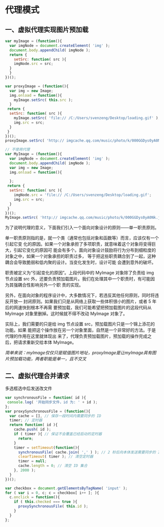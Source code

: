 # 代理模式

## 一、虚拟代理实现图片预加载
```js
var myImage = (function(){ 
  var imgNode = document.createElement( 'img' ); 
  document.body.appendChild( imgNode ); 
  return { 
    setSrc: function( src ){ 
    imgNode.src = src; 
  } 
  } 
})();

var proxyImage = (function(){ 
  var img = new Image; 
  img.onload = function(){ 
    myImage.setSrc( this.src ); 
  } 
 return { 
  setSrc: function( src ){ 
    myImage.setSrc( 'file:// /C:/Users/svenzeng/Desktop/loading.gif' ); 
    img.src = src; 
  } 
 } 
})(); 
proxyImage.setSrc( 'http:// imgcache.qq.com/music/photo/k/000GGDys0yA0Nk.jpg' );

// 不使用代理
var MyImage = (function(){ 
  var imgNode = document.createElement( 'img' ); 
  document.body.appendChild( imgNode ); 
  var img = new Image; 
  img.onload = function(){ 
  
  }; 
 return { 
  setSrc: function( src ){ 
    imgNode.src = 'file:// /C:/Users/svenzeng/Desktop/loading.gif'; 
    img.src = src; 
  } 
 } 
})(); 
MyImage.setSrc( 'http:// imgcache.qq.com/music/photo/k/000GGDys0yA0Nk.jpg' );
```
为了说明代理的意义，下面我们引入一个面向对象设计的原则——单一职责原则。

单一职责原则指的是，就一个类（通常也包括对象和函数等）而言，应该仅有一个引起它变
化的原因。如果一个对象承担了多项职责，就意味着这个对象将变得巨大，引起它变化的原因可
能会有多个。面向对象设计鼓励将行为分布到细粒度的对象之中，如果一个对象承担的职责过多，
等于把这些职责耦合到了一起，这种耦合会导致脆弱和低内聚的设计。当变化发生时，设计可能
会遭到意外的破坏。 

职责被定义为“引起变化的原因”。上段代码中的 MyImage 对象除了负责给 img 节点设置 src
外，还要负责预加载图片。我们在处理其中一个职责时，有可能因为其强耦合性影响另外一个职
责的实现。

另外，在面向对象的程序设计中，大多数情况下，若违反其他任何原则，同时将违反开放—
封闭原则。如果我们只是从网络上获取一些体积很小的图片，或者 5 年后的网速快到根本不再需
要预加载，我们可能希望把预加载图片的这段代码从 MyImage 对象里删掉。这时候就不得不改动
MyImage 对象了。

实际上，我们需要的只是给 img 节点设置 src，预加载图片只是一个锦上添花的功能。如果
能把这个操作放在另一个对象里面，自然是一个非常好的方法。于是代理的作用在这里就体现出
来了，代理负责预加载图片，预加载的操作完成之后，把请求重新交给本体 MyImage。

*简单来说：myImage仅仅只是赋值图片地址，proxyImage是让myImage具有图片预加载功能，两者职能是单一，且不交叉*

## 二、虚拟代理合并请求
多选框选中后发送改文件
```js
var synchronousFile = function( id ){ 
 console.log( '开始同步文件，id 为: ' + id ); 
}; 
var proxySynchronousFile = (function(){ 
  var cache = [], // 保存一段时间内需要同步的 ID 
  timer; // 定时器
  return function( id ){ 
    cache.push( id ); 
    if ( timer ){ // 保证不会覆盖已经启动的定时器
      return; 
    } 
    timer = setTimeout(function(){ 
      synchronousFile( cache.join( ',' ) ); // 2 秒后向本体发送需要同步的 ID 集合
      clearTimeout( timer ); // 清空定时器
      timer = null; 
      cache.length = 0; // 清空 ID 集合
    }, 2000 ); 
  } 
})(); 

var checkbox = document.getElementsByTagName( 'input' ); 
for ( var i = 0, c; c = checkbox[ i++ ]; ){
  c.onclick = function(){ 
    if ( this.checked === true ){ 
      proxySynchronousFile( this.id ); 
    } 
  } 
};
```